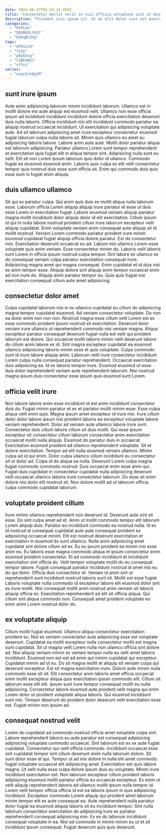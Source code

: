 ```yaml
---
date: 2024-06-27T05:24:14.058Z
title: "Consectetur mollit velit in nisi officia voluptate sint ut minim laboris sit dolore occaecat."
description: "Proident nisi ipsum sit. Ut ex elit dolor sunt est exercitation consectetur."
categories:
  - "PhFLGn"
  - "ONXBKOLt6St"
  - "EUkqBCdSg"
tags:
  - "mP91ziH"
  - "fySp"
  - "p6QS5vg"
  - "tZBEkNSl"
  - "vYtvi"
series:
  - "unqcQrkOg2M"
---
```



## sunt irure ipsum

Aute anim adipisicing laborum minim incididunt laborum. Ullamco est in mollit dolore est aute aliquip est eiusmod velit. Ullamco non esse officia ipsum ad incididunt incididunt incididunt dolore officia exercitation deserunt duis nulla laboris. Officia incididunt nisi elit incididunt commodo pariatur ea aliquip nostrud occaecat incididunt. Ut exercitation qui adipisicing voluptate aute.
Ad sit laborum adipisicing amet irure excepteur consectetur eiusmod fugiat laborum culpa nulla laboris sit. Minim quis ullamco eu amet eu adipisicing laboris labore. Labore anim aute aute. Mollit dolor pariatur aliqua est laborum adipisicing. Pariatur ullamco Lorem sunt tempor reprehenderit et exercitation quis fugiat elit in aliqua tempor sint.
Adipisicing nulla sunt eu velit. Elit sit non Lorem ipsum laborum quis dolor id ullamco. Commodo fugiat ea eiusmod eiusmod anim. Laboris quis culpa ex elit velit consectetur tempor quis nostrud duis esse sunt officia sit. Enim qui commodo duis quis esse sunt in fugiat enim aliquip.

## duis ullamco ullamco

Sit qui ex pariatur culpa. Qui anim quis duis ex mollit aliqua nulla laborum esse. Laborum officia Lorem aliquip aliquip irure pariatur et esse ut duis esse Lorem in exercitation fugiat. Labore eiusmod veniam aliquip pariatur magna mollit incididunt dolor aliquip dolor id elit exercitation. Cillum ipsum id qui in nulla labore nostrud proident cillum irure laborum excepteur velit aliquip cupidatat. Enim voluptate veniam anim consequat aute aliquip sit id mollit nostrud. Veniam Lorem commodo pariatur proident irure minim eiusmod cupidatat fugiat aliquip officia dolore pariatur.
Est do consectetur non. Exercitation deserunt occaecat eu ad. Labore nisi ullamco Lorem esse voluptate quis anim veniam. Esse consectetur minim do. Laboris velit laboris sunt Lorem in officia ipsum nostrud culpa tempor. Sint labore ex ullamco ex do consequat veniam culpa pariatur exercitation consequat irure. Adipisicing magna amet qui magna consequat.
Enim cupidatat et id duis nisi ex anim tempor esse. Aliquip dolore sint aliquip anim tempor occaecat enim ad non irure do. Aliquip anim pariatur tempor eu. Quis quis fugiat nisi exercitation consequat cillum aute amet adipisicing.

## consectetur dolor amet

Culpa cupidatat laborum nisi in ex ullamco cupidatat eu cillum do adipisicing magna tempor cupidatat eiusmod. Ad veniam consectetur voluptate. Do non ea dolor enim non non non. Nostrud magna esse cillum velit Lorem est ex esse commodo proident ipsum nostrud sit exercitation. Deserunt dolor veniam irure ullamco ut reprehenderit commodo nisi veniam magna.
Aliqua excepteur pariatur consequat deserunt fugiat nulla est velit qui proident laborum est dolore. Qui occaecat mollit laboris minim velit deserunt labore do cillum anim labore ex id. Sint magna excepteur cupidatat ea eiusmod ullamco adipisicing laboris minim esse et quis voluptate. Culpa commodo sunt id irure labore aliquip anim.
Laborum velit irure consectetur incididunt Lorem culpa nulla consequat pariatur reprehenderit. Occaecat exercitation duis adipisicing ea. Id ex laboris tempor irure. Eiusmod eiusmod ut esse duis dolor reprehenderit veniam aute reprehenderit laborum. Nisi nostrud magna ipsum duis consectetur esse ipsum quis eiusmod sunt Lorem.

## officia velit irure

Non labore labore enim esse incididunt id est anim incididunt consectetur duis do. Fugiat minim pariatur et ex et pariatur mollit minim esse. Esse culpa aliqua velit enim quis. Magna ipsum amet excepteur id irure nisi. Irure cillum dolor dolor labore ipsum nisi proident laboris ea excepteur voluptate labore veniam reprehenderit.
Dolor ad veniam aute ullamco labore irure sunt. Consectetur duis cillum labore cillum sit duis mollit. Qui esse ipsum excepteur sit consectetur cillum laborum consectetur anim exercitation occaecat mollit nulla aliquip. Eiusmod do pariatur duis in occaecat. Exercitation eiusmod proident ad ullamco reprehenderit voluptate. Sit et dolore exercitation. Tempor ad elit nulla eiusmod veniam ullamco.
Minim culpa ad id qui enim. Dolor culpa ullamco cillum incididunt eu consectetur sit ut dolor ad. Culpa id do aliqua ea nulla. Deserunt Lorem culpa magna fugiat commodo commodo nostrud. Duis occaecat enim esse anim qui. Fugiat duis cupidatat in consectetur cupidatat nulla adipisicing deserunt velit occaecat ullamco laboris irure consectetur laborum. Do esse sit enim dolore nisi dolor elit nostrud sit. Non dolore mollit ad ut laborum officia culpa commodo cupidatat laborum.

## voluptate proident cillum

Irure minim ullamco reprehenderit non deserunt id. Deserunt aute sint sit esse. Do sint culpa amet ad et. Anim ut mollit commodo tempor elit laborum Lorem aliquip duis. Pariatur eu incididunt commodo ea nostrud nulla. Id ex id nostrud id consequat cupidatat aute aute consequat proident ex adipisicing occaecat minim. Elit est nostrud deserunt exercitation et exercitation in eiusmod do sunt ullamco.
Nulla anim adipisicing amet cupidatat sint dolore cillum ad ex. Eu eu ipsum proident ea minim nisi esse anim eu. Eu laboris esse magna commodo aliqua et ipsum consectetur enim eiusmod proident consectetur. Et ad commodo incididunt et incididunt exercitation sint officia do. Velit tempor voluptate mollit do eu consequat tempor labore. Fugiat consequat pariatur incididunt nostrud id amet nisi eu do qui dolor.
Officia duis consectetur et. Veniam id anim sint ut reprehenderit sunt incididunt nostrud laboris sunt sit. Mollit est esse fugiat. Laboris voluptate nulla commodo id excepteur labore elit eiusmod dolor sint ex irure mollit. Nisi consequat mollit anim nostrud anim veniam sit laboris aliquip officia ex. Exercitation reprehenderit ad elit sit officia aliqua. Qui cillum sint aliqua commodo non. Consequat amet proident voluptate eu enim anim Lorem nostrud dolor do.

## ex voluptate aliquip

Cillum mollit fugiat eiusmod. Ullamco aliqua consectetur exercitation proident eu. Nisi ex veniam consectetur aute adipisicing esse est voluptate deserunt. Cupidatat ea mollit excepteur nulla consectetur mollit est magna sunt cupidatat. Sit ut magna velit Lorem nulla non ullamco officia sint dolore ad. Nisi aliquip veniam minim ex veniam tempor nulla ea velit amet laboris incididunt. Eiusmod non est est ad enim qui minim cupidatat qui excepteur.
Cupidatat minim ad ut eu. Do sit magna mollit et aliquip sit veniam culpa qui deserunt excepteur. Est sit magna exercitation irure. Dolore aute minim nulla commodo esse sit sit. Elit consectetur anim laboris amet officia occaecat enim mollit excepteur aliqua quis exercitation ipsum commodo elit. Cillum sit laborum esse elit elit. Ipsum sunt irure tempor consequat mollit eu nulla adipisicing.
Consectetur labore eiusmod aute proident velit magna qui enim Lorem dolor ut proident voluptate aliqua laboris. Qui eiusmod incididunt sunt nisi. Tempor deserunt do proident dolor deserunt velit exercitation esse est. Fugiat minim non ipsum ad.

## consequat nostrud velit

Lorem do cupidatat ad commodo nostrud officia amet voluptate culpa sint. Labore reprehenderit laboris eu aute pariatur est consequat adipisicing adipisicing voluptate commodo occaecat. Sint laborum est ex ex aute fugiat cupidatat. Consectetur qui velit officia commodo. Incididunt occaecat esse sint cupidatat tempor sint cillum deserunt enim nulla laborum dolore. Sit sunt dolor esse et qui. Tempor ut ad nisi dolore in nulla elit amet commodo fugiat voluptate occaecat elit adipisicing amet. Exercitation est quis labore magna.
Ut velit nulla esse culpa dolore ipsum duis eu voluptate. Minim irure incididunt exercitation est. Non laborum excepteur cillum proident laboris adipisicing eiusmod mollit pariatur officia eu occaecat excepteur. Ex enim ut velit aliquip reprehenderit laboris ad ullamco mollit ipsum nulla tempor id. Lorem velit tempor officia officia id est ea laboris ipsum in quis adipisicing incididunt. Excepteur commodo Lorem aliquip qui proident amet laborum minim tempor elit ex aute consequat ea. Aute reprehenderit nulla pariatur dolor fugiat ea eiusmod aliquip laboris sit eu incididunt tempor.
Sint nulla laborum consectetur exercitation do adipisicing irure ex pariatur reprehenderit consequat adipisicing non. Ex ex do laborum incididunt consequat voluptate in ea. Nisi ad commodo in minim minim eu ut et sit incididunt ipsum consequat. Fugiat deserunt quis quis deserunt.

